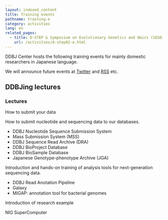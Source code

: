 ```yaml
---
layout: indexed_content
title: Training events
pathname: training-e
category: activities
lang: en
related_pages:
  - title: D-STEP & Symposium on Evolutionary Genetics and Omics (SEGO)
    url: /activities/d-step02-e.html
---
```


DDBJ Center hosts the following training events for mainly domestic researchers in Japanese language.

We will announce future events at [Twitter](https://twitter.com/DDBJ_topics) and [RSS](/data-feed-e.html) etc.

## DDBJing lectures <a name="DDBJing lectures"></a>

### Lectures

How to submit your data

How to submit nucleotide and sequencing data to our databases.

  - DDBJ Nucleotide Sequence Submission System
  - Mass Submission System (MSS)
  - DDBJ Sequence Read Archive (DRA)
  - DDBJ BioProject Database
  - DDBJ BioSample Database
  - Japanese Genotype-phenotype Archive (JGA)

Introduction and hands-on training of analysis tools for next-generation
sequencing data.

  - DDBJ Read Anotation Pipeline
  - Galaxy
  - MiGAP: annotation tool for bacterial genomes

Introduction of research example

NIG SuperComputer
